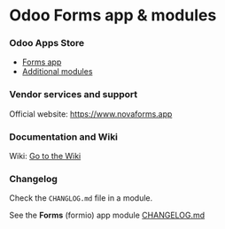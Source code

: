 # Odoo Forms app & modules

### Odoo Apps Store

- [Forms app](https://apps.odoo.com/apps/modules/16.0/formio)
- [Additional modules](https://apps.odoo.com/apps/modules/browse?series=16.0&search=formio&author=Nova+Code)

### Vendor services and support

Official website: https://www.novaforms.app

### Documentation and Wiki

Wiki: [Go to the Wiki](https://github.com/novacode-nl/odoo-formio/wiki)

### Changelog

Check the `CHANGLOG.md` file in a module.

See the **Forms** (formio) app module [CHANGELOG.md](https://github.com/novacode-nl/odoo-formio/blob/16.0/formio/CHANGELOG.md)
